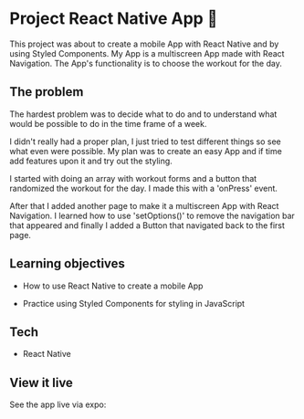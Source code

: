 # Project React Native App 📱

This project was about to create a mobile App with React Native and by using Styled Components. My App is a multiscreen App made with React Navigation. The App's functionality is to choose the workout for the day. 

## The problem

The hardest problem was to decide what to do and to understand what would be possible to do in the time frame of a week. 

I didn't really had a proper plan, I just tried to test different things so see what even were possible. My plan was to create an easy App and if time add features upon it and try out the styling. 

I started with doing an array with workout forms and a button that randomized the workout for the day. I made this with a 'onPress' event.

After that I added another page to make it a multiscreen App with React Navigation. I learned how to use 'setOptions()' to remove the navigation bar that appeared and finally I added a Button that navigated back to the first page. 

## Learning objectives

- How to use React Native to create a mobile App

- Practice using Styled Components for styling in JavaScript

## Tech

- React Native

## View it live

See the app live via expo: 
